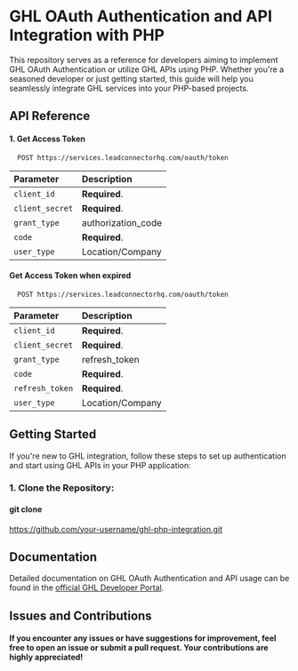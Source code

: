 
# GHL OAuth Authentication and API Integration with PHP

This repository serves as a reference for developers aiming to implement GHL OAuth Authentication or utilize GHL APIs using PHP. Whether you're a seasoned developer or just getting started, this guide will help you seamlessly integrate GHL services into your PHP-based projects.


## API Reference

#### 1. Get Access Token

```http
  POST https://services.leadconnectorhq.com/oauth/token
```

| Parameter | Description                |
| :-------- | :------------------------- |
| `client_id` | **Required**.|
| `client_secret` | **Required**.|
| `grant_type` | authorization_code|
| `code` | **Required**.|
| `user_type` | Location/Company |

#### Get Access Token when expired 

```http
  POST https://services.leadconnectorhq.com/oauth/token
```

| Parameter | Description                |
| :-------- | :------------------------- |
| `client_id` | **Required**.|
| `client_secret` | **Required**.|
| `grant_type` | refresh_token|
| `code` | **Required**.|
| `refresh_token` | **Required**.|
| `user_type` | Location/Company |


## Getting Started
If you're new to GHL integration, follow these steps to set up authentication and start using GHL APIs in your PHP application:
### 1. Clone the Repository:
#### git clone 
https://github.com/your-username/ghl-php-integration.git

## Documentation
Detailed documentation on GHL OAuth Authentication and API usage can be found in the [official GHL Developer Portal](https://highlevel.stoplight.io/docs/integrations/a04191c0fabf9-authorization).

## Issues and Contributions
#### If you encounter any issues or have suggestions for improvement, feel free to open an issue or submit a pull request. Your contributions are highly appreciated!

